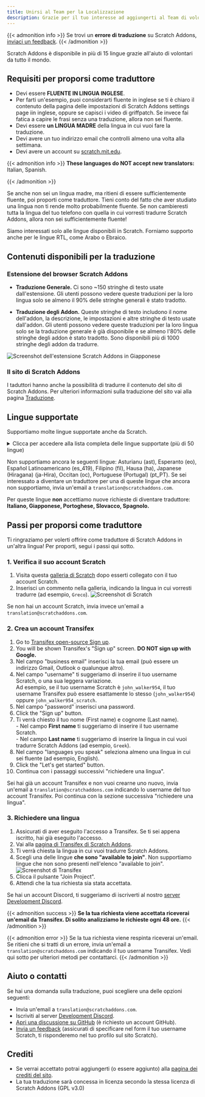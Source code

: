 ```yaml
---
title: Unirsi al Team per la Localizzazione
description: Grazie per il tuo interesse ad aggiungerti al Team di volontari che traducono Scratch Addons in altre lingue! Scratch Addons è un progetto open source no-profit che si occupa di mantenere l'estensione e creare nuovi addon grazie a sviluppatori web volontari.
---
```


{{< admonition info >}}
Se trovi un **errore di traduzione** su Scratch Addons, [inviaci un feedback](/feedback).
{{< /admonition >}}

Scratch Addons è disponibile in più di 15 lingue grazie all'aiuto di volontari da tutto il mondo.

## Requisiti per proporsi come traduttore

* Devi essere **FLUENTE IN LINGUA INGLESE**.
* Per farti un'esempio, puoi considerarti fluente in inglese se ti è chiaro il contenuto della pagina delle impostazioni di Scratch Addons settings page iin inglese, oppure se capisci i video di griffpatch. Se invece fai fatica a capire le frasi senza una traduzione, allora non sei fluente.
* Devi essere **un LINGUA MADRE** della lingua in cui vuoi fare la traduzione.
* Devi avere un tuo indirizzo email che controlli almeno una volta alla settimana.
* Devi avere un account su [scratch.mit.edu](https://scratch.mit.edu).

{{< admonition info >}}
**These languages do NOT accept new translators:** Italian, Spanish.
<!-- This list of languages is also found below. Remember to update both. -->
{{< /admonition >}}

Se anche non sei un lingua madre, ma ritieni di essere sufficientemente fluente, poi proporti come traduttore. Tieni conto del fatto che aver studiato una lingua non ti rende molto probabilmente fluente. Se non cambieresti tutta la lingua del tuo telefono con quella in cui vorresti tradurre Scratch Addons, allora non sei sufficientemente fluente! 

Siamo interessati solo alle lingue disponibili in Scratch. Forniamo supporto anche per le lingue RTL, come Arabo o Ebraico.

## Contenuti disponibili per la traduzione

### Estensione del browser Scratch Addons

- **Traduzione Generale.** Ci sono ~150 stringhe di testo usate dall'estensione. Gli utenti possono vedere queste traduzioni per la loro lingua solo se almeno il 90% delle stringhe generali è stato tradotto.

- **Traduzione degli Addon.** Queste stringhe di testo includono il nome dell'addon, la descrizione, le impostazioni e altre stringhe di testo usate dall'addon. Gli utenti possono vedere queste traduzioni per la loro lingua solo se la traduzione generale è già disponibile e se almeno l'80% delle stringhe degli addon è stato tradotto. Sono disponibili più di 1000 stringhe degli addon da tradurre.

![Screenshot dell'estensione Scratch Addons in Giapponese](/assets/img/docs/transifex-general-vs-addons.png)

### Il sito di Scratch Addons

I taduttori hanno anche la possibilità di tradurre il contenuto del sito di Scratch Addons. Per ulteriori informazioni sulla traduzione del sito vai alla pagina [Traduzione](https://github.com/ScratchAddons/website-v2/wiki/Translating).

## Lingue supportate

Supportiamo molte lingue supportate anche da Scratch.

<details>
<summary>Clicca per accedere alla lista completa delle lingue supportate (più di 50 lingue)</summary>
Abkhaz (ab), Afrikaans (af), Amharic (am), Aragonese (an), Arabic (ar), Azerbaijani (az), Belarusian (be), Bulgarian (bg), Bengali (bn), Catalan (ca), Central Kurdish (ckb), Czech (cs), Welsh (cy), Danish (da), German (de), Greek (el), Spanish (es), Estonian (et), Basque (eu), Persian (fa), Finnish (fi), French (fr), Western Frisian (fy), Irish (ga), Gaelic, Scottish (gd), Galician (gl), Hebrew (he), Hindi (hi), Croatian (hr), Haitian (Haitian Creole) (ht), Hungarian (hu), Armenian (hy), Indonesian (id), Icelandic (is), Italian (it), Japanese (ja), Georgian (ka), Kazakh (kk), Khmer (km), Korean (ko), Kurdish (ku), Lithuanian (lt), Latvian (lv), Maori (mi), Mongolian (mn), Norwegian Bokmål (nb), Dutch (nl), Norwegian Nynorsk (nn), Northern Sotho (nso), Odia (or), Polish (pl), Portuguese (Brazil) (pt_BR), Quechua (qu), Rapa Nui (rap), Romanian (ro), Russian (ru), Slovak (sk), Slovenian (sl), Serbian (sr), Swedish (sv), Swahili (sw), Thai (th), Tswana (tn), Turkish (tr), Ukrainian (uk), Uzbek (uz), Vietnamese (vi), Xhosa (xh), Chinese (China) (zh_CN), Chinese (Taiwan) (zh_TW), Zulu (zu).
</details>

Non supportiamo ancora le seguenti lingue: Asturianu (ast), Esperanto (eo), Español Latinoamericano (es_419), Filipino (fil), Hausa (ha), Japanese (Hiragana) (ja-Hira), Occitan (oc), Portuguese (Portugal) (pt_PT). Se sei interessato a diventare un traduttore per una di queste lingue che ancora non supportiamo, invia un'email a `translation@scratchaddons.com`.

Per queste lingue **non** accettiamo nuove richieste di diventare traduttore: **Italiano, Giapponese, Portoghese, Slovacco, Spagnolo.**

## Passi per proporsi come traduttore

Ti ringraziamo per volerti offrire come traduttore di Scratch Addons in un'altra lingua! Per proporti, segui i passi qui sotto.

### 1. Verifica il suo account Scratch
1. Visita questa [galleria di Scratch](https://scratch.mit.edu/studios/33665222/comments) dopo esserti collegato con il tuo account Scratch.
1. Inserisci un commento nella galleria, indicando la lingua in cui vorresti tradurre (ad esempio, `Greco`). 
![Screenshot di Scratch](/assets/img/docs/scratch-req-language.png)

Se non hai un account Scratch, invia invece un'email a `translation@scratchaddons.com`.

### 2. Crea un account Transifex
1. Go to [Transifex open-source Sign up](https://app.transifex.com/signup/open-source/?join_org=scratch-addons&join_project=scratch-addons-extension).  
1. You will be shown Transifex's "Sign up" screen. **DO NOT sign up with Google.**  
1. Nel campo "business email" inserisci la tua email (può essere un indirizzo Gmail, Outlook o qualunque altro).
1. Nel campo "username" ti suggeriamo di inserire il tuo username  Scratch, o una sua leggera variazione.  
Ad esempio, se il tuo username Scratch è `john_walker954`, il tuo username Transifex può essere esattamente lo stesso (`john_walker954`) oppure `john_walker954_scratch`.
1. Nel campo "password" inserisci una password.
1. Click the "Sign up" button.
1. Ti verrà chiesto il tuo nome (First name) e cognome (Last name).  
\- Nel campo **First name** ti suggeriamo di inserire il tuo username Scratch.  
\- Nel campo **Last name** ti suggeriamo di inserire la lingua in cui vuoi tradurre Scratch Addons (ad esempio, `Greek`).
1. Nel campo "languages you speak" seleziona almeno una lingua in cui sei fluente (ad esempio, English).
1. Click the "Let's get started" button.
1. Continua con i passaggi successivi "richiedere una lingua".

Sei hai già un account Transifex e non vuoi crearne uno nuovo, invia un'email a `translation@scratchaddons.com` indicando lo username del tuo account Transifex. Poi continua con la sezione successiva "richiedere una lingua".

### 3. Richiedere una lingua
1. Assicurati di aver eseguito l'accesso a Transifex. Se ti sei appena iscritto, hai già eseguito l'accesso.
1. Vai alla [pagina di Transifex di Scratch Addons](https://app.transifex.com/join/?o=scratch-addons&p=scratch-addons-extension&t=opensource).
1. Ti verrà chiesta la lingua in cui vuoi tradurre Scratch Addons.
1. Scegli una delle lingue **che sono "available to join"**. Non supportiamo lingue che non sono presenti nell'elenco "available to join".  
![Screenshot di Transifex](/assets/img/docs/transifex-req-language.png)
1. Clicca il pulsante "Join Project".
1. Attendi che la tua richiesta sia stata accettata.

Se hai un account Discord, ti suggeriamo di iscriverti al nostro [server Development Discord](https://discord.gg/Ak8sCDQ).

{{< admonition success >}}
**Se la tua richiesta viene accettata riceverai un'email da Transifex. Di solito analizziamo le richieste ogni 48 ore.**
{{< /admonition >}}

{{< admonition error >}}
Se la tua richiesta viene respinta riceverai un'email. Se ritieni che si tratti di un errore, invia un'email a `translation@scratchaddons.com` indicando il tuo username Transifex. Vedi qui sotto per ulteriori metodi per contattarci.
{{< /admonition >}}

## Aiuto o contatti

Se hai una domanda sulla traduzione, puoi scegliere una delle opzioni seguenti:
- Invia un'email a `translation@scratchaddons.com`.
- Iscriviti al server [Development Discord](https://discord.gg/Ak8sCDQ).
- [Apri una discussione su GitHub](https://github.com/ScratchAddons/ScratchAddons/discussions) (è richiesto un account GitHub).
- [Invia un feedback](/feedback) (assicurati di specificare nel form il tuo username Scratch, ti risponderemo nel tuo profilo sul sito Scratch).

## Crediti

- Se verrai accettato potrai aggiungerti (o essere aggiunto) alla [pagina dei crediti del sito](/credits).
- La tua traduzione sarà concessa in licenza secondo la stessa licenza di Scratch Addons (GPL v3.0)
